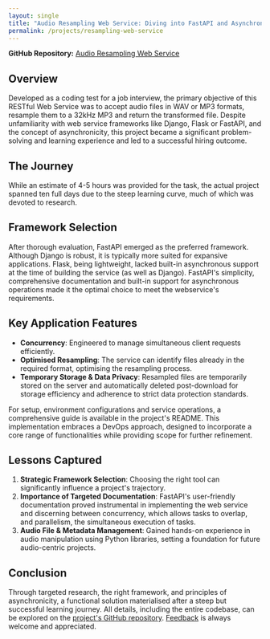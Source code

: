 ```yaml
---
layout: single
title: "Audio Resampling Web Service: Diving into FastAPI and Asynchronous Programming"
permalink: /projects/resampling-web-service
---
```


**GitHub Repository:** [Audio Resampling Web Service](https://github.com/adobiss/resample-web-service)

## Overview

Developed as a coding test for a job interview, the primary objective of this RESTful Web Service was to accept audio files in WAV or MP3 formats, resample them to a 32kHz MP3 and return the transformed file. Despite unfamiliarity with web service frameworks like Django, Flask or FastAPI, and the concept of asynchronicity, this project became a significant problem-solving and learning experience and led to a successful hiring outcome.

## The Journey

While an estimate of 4-5 hours was provided for the task, the actual project spanned ten full days due to the steep learning curve, much of which was devoted to research.

## Framework Selection ##

After thorough evaluation, FastAPI emerged as the preferred framework. Although Django is robust, it is typically more suited for expansive applications. Flask, being lightweight, lacked built-in asynchronous support at the time of building the service (as well as Django). FastAPI's simplicity, comprehensive documentation and built-in support for asynchronous operations made it the optimal choice to meet the webservice's requirements.

## Key Application Features

- **Concurrency**: Engineered to manage simultaneous client requests efficiently.
- **Optimised Resampling**: The service can identify files already in the required format, optimising the resampling process.
- **Temporary Storage & Data Privacy**: Resampled files are temporarily stored on the server and automatically deleted post-download for storage efficiency and adherence to strict data protection standards.

For setup, environment configurations and service operations, a comprehensive guide is available in the project's README. This implementation embraces a DevOps approach, designed to incorporate a core range of functionalities while providing scope for further refinement.

## Lessons Captured

1. **Strategic Framework Selection**: Choosing the right tool can significantly influence a project's trajectory.
2. **Importance of Targeted Documentation**: FastAPI's user-friendly documentation proved instrumental in implementing the web service and discerning between concurrency, which allows tasks to overlap, and parallelism, the simultaneous execution of tasks.
3. **Audio File & Metadata Management**: Gained hands-on experience in audio manipulation using Python libraries, setting a foundation for future audio-centric projects.

## Conclusion

Through targeted research, the right framework, and principles of asynchronicity, a functional solution materialised after a steep but successful learning journey. All details, including the entire codebase, can be explored on the [project's GitHub repository](https://github.com/adobiss/resample-web-service). [Feedback](/contact/) is always welcome and appreciated.

